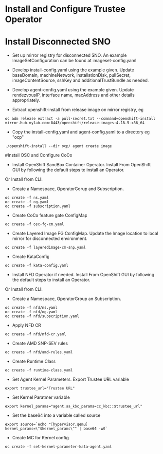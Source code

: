 # Install and Configure Trustee Operator

# Install Disconnected SNO

* Set up mirror registry for disconnected SNO. An example ImageSetConfiguration can be found at imageset-config.yaml

* Develop install-config.yaml using the example given. Update baseDomain, machineNetwork, installationDisk, pullSecret, imageContentSource, sshKey and additionalTrustBundle as needed.

* Develop agent-config.yaml using the example given. Update rendezvousIP, interface name, macAddress and other details appropriately.

* Extract openshift-install from release image on mirror registry, eg

```
oc adm release extract -a pull-secret.txt --command=openshift-install mirror.hub.mylab.com:8443/openshift/release-images:4.18.5-x86_64
```

* Copy the install-config.yaml and agent-config.yaml to a directory eg "ocp"

```
./openshift-install --dir ocp/ agent create image
```

#Install OSC and Configure CoCo

* Install OpenShift SandBox Container Operator.
Install From OpenShift GUI by following the default steps to install an Operator.

Or Install from CLI.
* Create a Namespace, OperatorGorup and Subscription.

```
oc create -f ns.yaml
oc create -f og.yaml
oc create -f subscription.yaml
```
* Create CoCo feature gate ConfigMap
```
oc create -f osc-fg-cm.yaml
```
* Create Layered Image FG ConfigMap. Update the Image location to local mirror for disconnected environment.

```
oc create -f layeredimage-cm-snp.yaml
```

* Create KataConfig
```
oc create -f kata-config.yaml
```

* Install NFD Operator if needed.
Install From OpenShift GUI by following the default steps to install an Operator.

Or Install from CLI.
* Create a Namespace, OperatorGroup an Subscription.

```
oc create -f nfd/ns.yaml
oc create -f nfd/og.yaml
oc create -f nfd/subscription.yaml
```
* Apply NFD CR

```
oc create -f nfd/nfd-cr.yaml
```
* Create AMD SNP-SEV rules

```
oc create -f nfd/amd-rules.yaml 
```

* Create Runtime Class
```
oc create -f runtime-class.yaml
```

* Set Agent Kernel Parameters. Export Trustee URL variable
```
export trustee_url="Trustee URL"
```

* Set Kernel Paratmer variable
```
export kernel_params="agent.aa_kbc_params=cc_kbc::$trustee_url"
```
* Set the base64 into a variable called source
```
export source=`echo "[hypervisor.qemu]
kernel_params=\"$kernel_params\"" | base64 -w0`
```
* Create MC for Kernel config
```
oc create -f set-kernel-parameter-kata-agent.yaml
```
